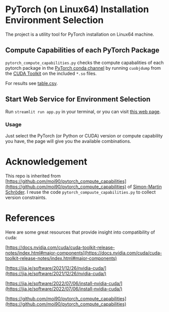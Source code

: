 # PyTorch (on Linux64) Installation Environment Selection

The project is a utility tool for PyTorch installation on Linux64 machine.

## Compute Capabilities of each PyTorch Package
`pytorch_compute_capabilities.py` checks the compute capabalities of each pytorch package in the [PyTorch conda channel](https://anaconda.org/pytorch) by running `cuobjdump` from the [CUDA Toolkit](https://docs.nvidia.com/cuda/) on the included `*.so` files.

For results see [table.csv](table.csv).

## Start Web Service for Environment Selection

Run `streamlit run app.py` in your terminal, or you can visit [this web page](https://elenacliu-pytorch-cuda-driver.streamlit.app/).

### Usage

Just select the PyTorch (or Python or CUDA) version or compute capability you have, the page will give you the available combinations. 

# Acknowledgement

This repo is inherited from [https://github.com/moi90/pytorch_compute_capabilities](https://github.com/moi90/pytorch_compute_capabilities) of [Simon-Martin Schröder](https://github.com/moi90). I reuse the code `pytorch_compuute_capabilities.py` to collect version constraints.

# References

Here are some great resources that provide insight into compatibility of cuda:

[https://docs.nvidia.com/cuda/cuda-toolkit-release-notes/index.html#major-components](https://docs.nvidia.com/cuda/cuda-toolkit-release-notes/index.html#major-components)

[https://jia.je/software/2021/12/26/nvidia-cuda/](https://jia.je/software/2021/12/26/nvidia-cuda/)

[https://jia.je/software/2022/07/06/install-nvidia-cuda/](https://jia.je/software/2022/07/06/install-nvidia-cuda/)

[https://github.com/moi90/pytorch_compute_capabilities](https://github.com/moi90/pytorch_compute_capabilities)
